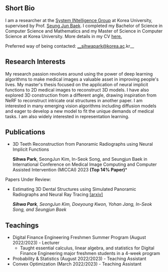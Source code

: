 ## Short Bio

I am a researcher at the [System INtelligence Group](https://singkru.github.io/) at Korea University, supervised by Prof. [Seung Jun Baek](https://singkru.github.io/). I completed my Bachelor of Science in Computer Science and Mathematics and my Master of Science in Computer Science at Korea University. More details in my CV [here.](/sihwa-park-cv.pdf) 

Preferred way of being contacted: __sihwapark@korea.ac.kr__

## Research Interests

My research passion revolves around using the power of deep learning algorithms to make medical images a valuable asset in improving people's lives. My master's thesis focused on the application of neural implicit functions to 2D medical images to reconstruct 3D models. I have also explored 3D construction from a different angle, drawing inspiration from NeRF to reconstruct intricate oral structures in another paper. I am interested in many emerging vision algorithms including diffusion models and eager to develop a new model to fit the unique demands of medical tasks. I am also widely interested in representation learning.

## Publications

* 3D Teeth Reconstruction from Panoramic Radiographs using Neural Implicit Functions
  
  __Sihwa Park__, SeongJun Kim, In-Seok Song, and Seungjun Baek in International Conference on Medical Image Computing and Computer Assisted Intervention (MICCAI) 2023 __(Top 14% Paper)__*

Papers Under Review:

* Estimating 3D Dental Structures using Simulated Panoramic Radiographs and Neural Ray Tracing [[arxiv]](https://arxiv.org/abs/2304.04027)

  *__Sihwa Park__, SeongJun Kim, Doeyoung Kwon, Yohan Jang, In-Seok Song, and Seungjun Baek*

## Teachings

* Digital Finance Engineering Freshmen Summer Program (August 2022/2023) - Lecturer
  * Taught essential calculus, linear algebra, and statistics for Digital Finance Engineering major freshmen students in a 4-week program
* Probability & Statistics (August 2022/2023) - Teaching Assistant
* Convex Optimization (March 2022/2023) - Teaching Assistant

